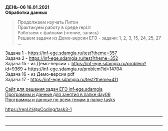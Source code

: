 **ДЕНЬ-06 16.01.2021**  
**Обработка данных**  
> Продолжаем изучать Питон  
> Практикуем работу в среде repl.it  
> Работаем с файлами (чтение, запись)  
> Решаем задачи из Демо-версии ЕГЭ - задачи: 1, 2, 3, 15, 24, 25, 27 ...  

Задача 1 - https://inf-ege.sdamgia.ru/test?theme=357  
Задача 2 - https://inf-ege.sdamgia.ru/test?theme=352  
Задача 15 - из Демо-версии + https://inf-ege.sdamgia.ru/problem?id=9369 + https://inf-ege.sdamgia.ru/problem?id=14704  
Задача 16 - из Демо-версии pdf  
Задача 17 - https://inf-ege.sdamgia.ru/test?theme=411  


[Сайт для решения задач ЕГЭ inf-ege.sdamgia](https://inf-ege.sdamgia.ru/)  
[Программы и данные для занятия в папке day06](https://github.com/permCoding/elective-course-21/tree/main/py/day06/)  
[Программы и данные по всем темам в папке tasks](https://github.com/permCoding/elective-course-21/tree/main/tasks/)  

https://repl.it/@pCoding/task3-1  

---  

```

```

---  
